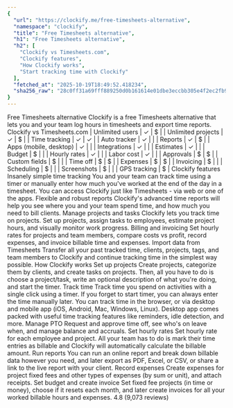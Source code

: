 ```yaml
---
{
  "url": "https://clockify.me/free-timesheets-alternative",
  "namespace": "clockify",
  "title": "Free Timesheets alternative",
  "h1": "Free Timesheets alternative",
  "h2": [
    "Clockify vs Timesheets.com",
    "Clockify features",
    "How Clockify works",
    "Start tracking time with Clockify"
  ],
  "fetched_at": "2025-10-19T18:49:52.418234",
  "sha256_raw": "28c0ff31a69fff889250d0b161614e01dbe3eccbb305e4f2ec2fb94a47fe21c9"
}
---
```


Free Timesheets alternative
Clockify is a free Timesheets alternative that lets you and your team log hours in timesheets and export time reports.
Clockify vs Timesheets.com
| Unlimited users | ✓ | $ |
| Unlimited projects | ✓ | $ |
| Time tracking | ✓ | ✓ |
| Auto tracker | ✓ | |
| Reports | ✓ | $ |
| Apps (mobile, desktop) | ✓ | |
| Integrations | ✓ | |
| Estimates | ✓ | |
| Budget | $ | |
| Hourly rates | ✓ | |
| Labor cost | ✓ | |
| Approvals | $ | $ |
| Custom fields | $ | |
| Time off | $ | $ |
| Expenses | $ | $ |
| Invoicing | $ | |
| Scheduling | $ | |
| Screenshots | $ | |
| GPS tracking | $ |
Clockify features
Insanely simple time tracking
You and your team can track time using a timer or manually enter how much you've worked at the end of the day in a timesheet. You can access Clockify just like Timesheets - via web or one of the apps.
Flexible and robust reports
Clockify's advanced time reports will help you see where you and your team spend time, and how much you need to bill clients.
Manage projects and tasks
Clockify lets you track time on projects. Set up projects, assign tasks to employees, estimate project hours, and visually monitor work progress.
Billing and invoicing
Set hourly rates for projects and team members, compare costs vs profit, record expenses, and invoice billable time and expenses.
Import data from Timesheets
Transfer all your past tracked time, clients, projects, tags, and team members to Clockify and continue tracking time in the simplest way possible.
How Clockify works
Set up projects
Create projects, categorize them by clients, and create tasks on projects. Then, all you have to do is choose a project/task, write an optional description of what you're doing, and start the timer.
Track time
Track time you spend on activities with a single click using a timer. If you forget to start timer, you can always enter the time manually later.
You can track time in the browser, or via desktop and mobile app (iOS, Android, Mac, Windows, Linux). Desktop app comes packed with useful time tracking features like reminders, idle detection, and more.
Manage PTO
Request and approve time off, see who's on leave when, and manage balance and accruals.
Set hourly rates
Set hourly rate for each employee and project. All your team has to do is mark their time entries as billable and Clockify will automatically calculate the billable amount.
Run reports
You can run an online report and break down billable data however you need, and later export as PDF, Excel, or CSV, or share a link to the live report with your client.
Record expenses
Create expenses for project fixed fees and other types of expenses (by sum or unit), and attach receipts.
Set budget and create invoice
Set fixed fee projects (in time or money), choose if it resets each month, and later create invoices for all your worked billable hours and expenses.
4.8 (9,073 reviews)